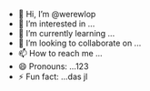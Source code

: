 - 👋 Hi, I’m @werewlop
- 👀 I’m interested in ...
- 🌱 I’m currently learning ...
- 💞️ I’m looking to collaborate on ...
- 📫 How to reach me ...
- 😄 Pronouns: ...123
- ⚡ Fun fact: ...das
jl
<!---
werewlop/werewlop is a ✨ special ✨ repository because its `README.md` (this file) appears on your GitHub profile.
You can click the Preview link to take a look at your changes.
--->
